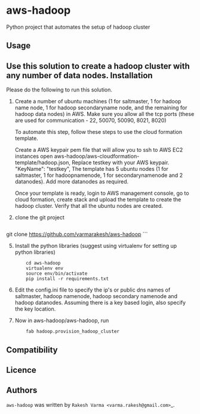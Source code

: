 aws-hadoop
=======================
Python project that automates the setup of hadoop cluster

Usage
-----
Use this solution to create a hadoop cluster with any number of data nodes.
Installation
------------
Please do the following to run this solution.

 1. Create a number of ubuntu machines (1 for saltmaster, 1 for hadoop name node, 1 for hadoop secondaryname node, and the remaining for hadoop data nodes) in AWS. Make sure you allow all the tcp ports (these are used for communication - 22, 50070, 50090, 8021, 8020)

	To automate this step, follow these steps to use the cloud formation template.

	Create a AWS keypair pem file that will allow you to ssh to AWS EC2 instances
	open aws-hadoop/aws-cloudformation-template/hadoop.json, 
	Replace testkey with your AWS keypair. "KeyName": "testkey",
	The template has 5 ubuntu nodes (1 for saltmaster, 1 for hadoopnamenode, 1 for secondarynamenode and 2 datanodes). Add more datanodes as required.

	Once your template is ready, login to AWS management console, go to cloud formation, create stack and upload the template to create the hadoop cluster. Verify that all the ubuntu nodes are created.




2. clone the git project
    ```
git clone https://github.com/varmarakesh/aws-hadoop
    ```
    
5. Install the python libraries (suggest using virtualenv for setting up python libraries)
    ```
        cd aws-hadoop
        virtualenv env
        source env/bin/activate
        pip install -r requirements.txt
    ```
    
6.  Edit the config.ini file to specify the ip's or public dns names of saltmaster, hadoop namenode, hadoop secondary namenode and hadoop datanodes. Assuming there is a key based login, also specify the key location.
7. Now in aws-hadoop/aws-hadoop, run

    ```
        fab hadoop.provision_hadoop_cluster
    ```

Compatibility
-------------

Licence
-------

Authors
-------

`aws-hadoop` was written by `Rakesh Varma <varma.rakesh@gmail.com>`_.
